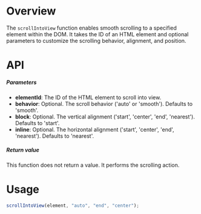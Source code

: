 # Overview

The `scrollIntoView` function enables smooth scrolling to a specified element within the DOM. It takes the ID of an HTML element and optional parameters to customize the scrolling behavior, alignment, and position.

# API

##### Parameters

- **elementId**: The ID of the HTML element to scroll into view.
- **behavior**: Optional. The scroll behavior ('auto' or 'smooth'). Defaults to 'smooth'.
- **block**: Optional. The vertical alignment ('start', 'center', 'end', 'nearest'). Defaults to 'start'.
- **inline**: Optional. The horizontal alignment ('start', 'center', 'end', 'nearest'). Defaults to 'nearest'.

##### Return value

This function does not return a value. It performs the scrolling action.

# Usage

```typescript
scrollIntoView(element, "auto", "end", "center");
```
